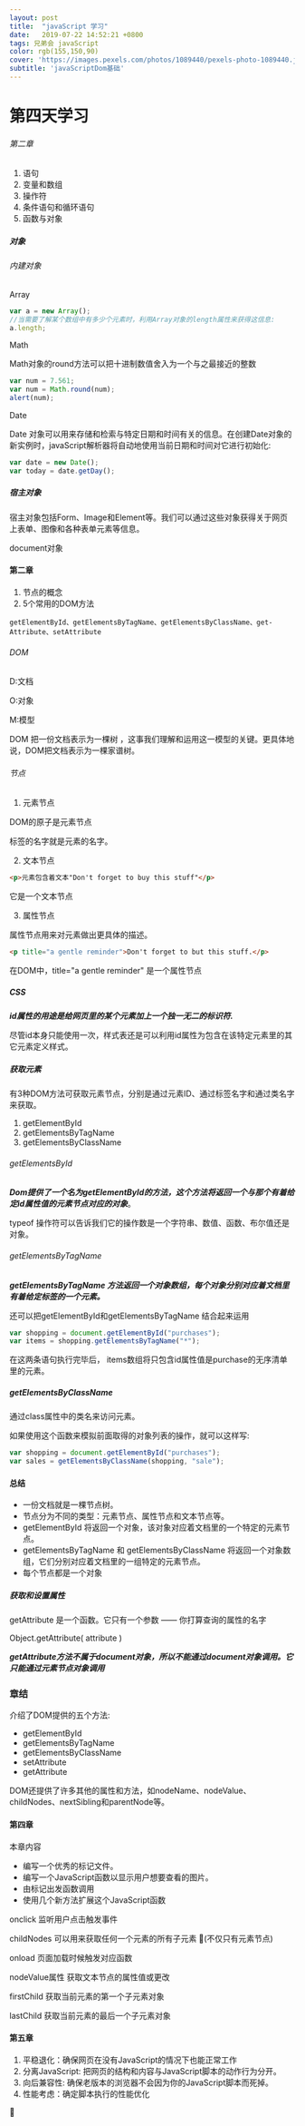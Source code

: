 ```yaml
---
layout: post
title:  "javaScript 学习"
date:   2019-07-22 14:52:21 +0800
tags: 兄弟会 javaScript
color: rgb(155,150,90)
cover: 'https://images.pexels.com/photos/1089440/pexels-photo-1089440.jpeg?auto=compress&cs=tinysrgb&dpr=3&h=750&w=1260'
subtitle: 'javaScriptDom基础'
---
```

# 第四天学习





###### 第二章

1. 语句
2. 变量和数组
3. 操作符
4. 条件语句和循环语句
5. 函数与对象

##### 对象

###### 内建对象

Array

```javascript
var a = new Array();
//当需要了解某个数组中有多少个元素时，利用Array对象的length属性来获得这信息:
a.length;

```

Math

Math对象的round方法可以把十进制数值舍入为一个与之最接近的整数

```javascript
var num = 7.561;
var num = Math.round(num);
alert(num);
```

Date

Date 对象可以用来存储和检索与特定日期和时间有关的信息。在创建Date对象的新实例时，javaScript解析器将自动地使用当前日期和时间对它进行初始化:

```javascript
var date = new Date();
var today = date.getDay();
```



##### 宿主对象

宿主对象包括Form、Image和Element等。我们可以通过这些对象获得关于网页上表单、图像和各种表单元素等信息。

document对象



####  第二章

1. 节点的概念
2. 5个常用的DOM方法

```
getElementById、getElementsByTagName、getElementsByClassName、get-Attribute、setAttribute
```



###### DOM

D:文档

O:对象

M:模型

DOM 把一份文档表示为一棵树 ，这事我们理解和运用这一模型的关键。更具体地说，DOM把文档表示为一棵家谱树。



###### 节点

1. 元素节点

DOM的原子是元素节点

标签的名字就是元素的名字。

2. 文本节点

 ```html
<p>元素包含着文本"Don't forget to buy this stuff"</p>
 ```

它是一个文本节点

3. 属性节点

属性节点用来对元素做出更具体的描述。

````html
<p title="a gentle reminder">Don't forget to but this stuff.</p>
````

在DOM中，title="a gentle reminder" 是一个属性节点



##### CSS

***id属性的用途是给网页里的某个元素加上一个独一无二的标识符.***

尽管id本身只能使用一次，样式表还是可以利用id属性为包含在该特定元素里的其它元素定义样式。



##### 获取元素

有3种DOM方法可获取元素节点，分别是通过元素ID、通过标签名字和通过类名字来获取。

1. getElementById
2. getElementsByTagName
3. getElementsByClassName

###### getElementsById

***Dom提供了一个名为getElementById的方法，这个方法将返回一个与那个有着给定id属性值的元素节点对应的对象***。

typeof 操作符可以告诉我们它的操作数是一个字符串、数值、函数、布尔值还是对象。

###### getElementsByTagName

***getElementsByTagName 方法返回一个对象数组，每个对象分别对应着文档里有着给定标签的一个元素。***

还可以把getElementById和getElementsByTagName 结合起来运用

```javascript
var shopping = document.getElementById("purchases");
var items = shopping.getElementsByTagName("*");
```

在这两条语句执行完毕后， items数组将只包含id属性值是purchase的无序清单里的元素。

##### getElementsByClassName

通过class属性中的类名来访问元素。

如果使用这个函数来模拟前面取得的对象列表的操作，就可以这样写:

```javascript
var shopping = document.getElementById("purchases");
var sales = getElementsByClassName(shopping, "sale");
```

#### 总结

* 一份文档就是一棵节点树。
* 节点分为不同的类型：元素节点、属性节点和文本节点等。
* getElementById 将返回一个对象，该对象对应着文档里的一个特定的元素节点。
* getElementsByTagName 和 getElementsByClassName 将返回一个对象数组，它们分别对应着文档里的一组特定的元素节点。
* 每个节点都是一个对象



##### 获取和设置属性

getAttribute 是一个函数。它只有一个参数 —— 你打算查询的属性的名字

Object.getAttribute( attribute )

***getAttribute方法不属于document对象，所以不能通过document对象调用。它只能通过元素节点对象调用***



### 章结

介绍了DOM提供的五个方法:

* getElementById
* getElementsByTagName
* getElementsByClassName
* setAttribute
* getAttribute

DOM还提供了许多其他的属性和方法，如nodeName、nodeValue、childNodes、nextSibling和parentNode等。



#### 第四章

本章内容

* 编写一个优秀的标记文件。
* 编写一个JavaScript函数以显示用户想要查看的图片。
* 由标记出发函数调用
* 使用几个新方法扩展这个JavaScript函数



onclick  监听用户点击触发事件

childNodes 可以用来获取任何一个元素的所有子元素 (不仅只有元素节点)

onload  页面加载时候触发对应函数

nodeValue属性 获取文本节点的属性值或更改

firstChild 获取当前元素的第一个子元素对象

lastChild 获取当前元素的最后一个子元素对象



#### 第五章

1. 平稳退化：确保网页在没有JavaScript的情况下也能正常工作
2. 分离JavaScript: 把网页的结构和内容与JavaScript脚本的动作行为分开。
3. 向后兼容性: 确保老版本的浏览器不会因为你的JavaScript脚本而死掉。
4. 性能考虑：确定脚本执行的性能优化


